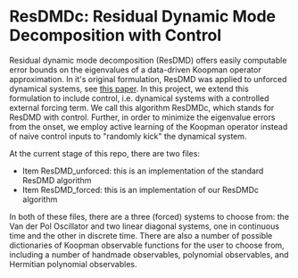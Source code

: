 # ResDMDc: Residual Dynamic Mode Decomposition with Control

Residual dynamic mode decomposition (ResDMD) offers easily computable error bounds on the eigenvalues of a data-driven Koopman operator approximation. In it's original formulation, ResDMD was applied to unforced dynamical systems, see [this paper][1]. In this project, we extend this formulation to include control, i.e. dynamical systems with a controlled external forcing term. We call this algorithm ResDMDc, which stands for ResDMD with control. Further, in order to minimize the eigenvalue errors from the onset, we employ active learning of the Koopman operator instead of naive control inputs to "randomly kick" the dynamical system.

At the current stage of this repo, there are two files:

* Item ResDMD_unforced: this is an implementation of the standard ResDMD algorithm
* Item ResDMD_forced: this is an implementation of our ResDMDc algorithm

In both of these files, there are a three (forced) systems to choose from: the Van der Pol Oscillator and two linear diagonal systems, one in continuous time and the other in discrete time. There are also a number of possible dictionaries of Koopman observable functions for the user to choose from, including a number of handmade observables, polynomial observables, and Hermitian polynomial observables.

[1]: https://www.cambridge.org/core/services/aop-cambridge-core/content/view/67F1513D7E0E182E8094ABCD3E5E94ED/S0022112022010527a_hi.pdf/residual-dynamic-mode-decomposition-robust-and-verified-koopmanism.pdf